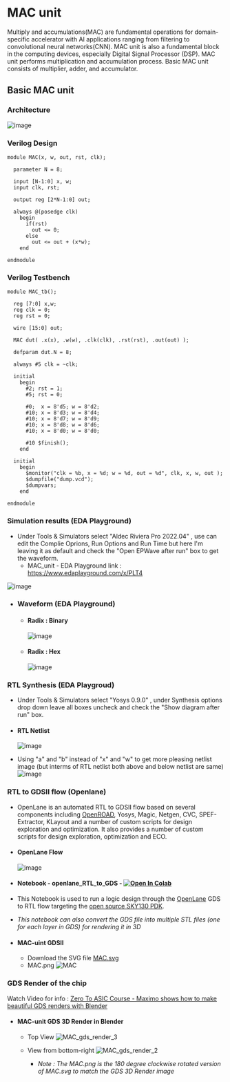 # MAC unit

Multiply and accumulations(MAC) are fundamental operations for domain-specific accelerator with AI applications ranging from filtering to convolutional neural networks(CNN). MAC unit is also a fundamental block in the computing devices, especially Digital Signal Processor (DSP). MAC unit performs multiplication and accumulation process. Basic MAC unit consists of multiplier, adder, and accumulator.

## Basic MAC unit 
### Architecture
![image](https://user-images.githubusercontent.com/84563214/198866526-1f8e2293-02e3-47d5-9618-b0b13552ec1d.png)

### Verilog Design

    module MAC(x, w, out, rst, clk);

      parameter N = 8;

      input [N-1:0] x, w;
      input clk, rst;

      output reg [2*N-1:0] out;

      always @(posedge clk)
        begin
          if(rst)
            out <= 0;
          else
            out <= out + (x*w);
        end

    endmodule
      
### Verilog Testbench

    module MAC_tb();

      reg [7:0] x,w;
      reg clk = 0;
      reg rst = 0;

      wire [15:0] out;

      MAC dut( .x(x), .w(w), .clk(clk), .rst(rst), .out(out) );

      defparam dut.N = 8;

      always #5 clk = ~clk;

      initial
        begin
          #2; rst = 1;
          #5; rst = 0;

          #0;  x = 8'd5; w = 8'd2;
          #10; x = 8'd3; w = 8'd4;
          #10; x = 8'd7; w = 8'd9;
          #10; x = 8'd8; w = 8'd6;
          #10; x = 8'd0; w = 8'd0;

          #10 $finish();
        end

      initial
        begin
          $monitor("clk = %b, x = %d; w = %d, out = %d", clk, x, w, out );
          $dumpfile("dump.vcd");
          $dumpvars;
        end

    endmodule
    
### Simulation results (EDA Playground)
- Under Tools & Simulators select "Aldec Riviera Pro 2022.04" , use can edit the Complie Oprions, Run Options and Run Time but here I'm leaving it as default and check the "Open EPWave after run" box to get the waveform.
    - MAC_unit - EDA Playground link : https://www.edaplayground.com/x/PLT4

![image](https://user-images.githubusercontent.com/84563214/198867512-905e62b4-f7f0-4bd9-a1b6-831a0c2d41cc.png)

  - ### Waveform (EDA Playground)
    - #### Radix : Binary
      ![image](https://user-images.githubusercontent.com/84563214/198867565-a326dd26-d86f-404d-b08d-c271b7615f8a.png)
    
    - #### Radix : Hex    
      ![image](https://user-images.githubusercontent.com/84563214/198867658-aa461b80-3205-423b-af28-f3b224e758e8.png)

### RTL Synthesis (EDA Playgroud)
- Under Tools & Simulators select "Yosys 0.9.0" , under Synthesis options drop down leave all boxes uncheck and check the "Show diagram after run" box.
- #### RTL Netlist
    ![image](https://user-images.githubusercontent.com/84563214/198868542-89905fcd-89e3-4e79-8780-6e65e2e28cfd.png)

- Using "a" and "b" instead of "x" and "w" to get more pleasing netlist image (but interms of RTL netlist both above and below netlist are same)
    ![image](https://user-images.githubusercontent.com/84563214/198868797-6f3c77ce-d8a4-4b0c-a5ec-a90d53066f38.png)

### RTL to GDSII flow (Openlane) 
   - OpenLane is an automated RTL to GDSII flow based on several components including [OpenROAD](https://github.com/The-OpenROAD-Project/OpenROAD), Yosys, Magic, Netgen, CVC, SPEF-Extractor, KLayout and a number of custom scripts for design exploration and optimization. It also provides a number of custom scripts for design exploration, optimization and ECO.
   
   - #### OpenLane Flow
     ![image](https://user-images.githubusercontent.com/84563214/199187645-24ab1133-4c14-4b89-a7ad-18d847ec96e6.png)

  - #### Notebook - openlane_RTL_to_GDS - [![Open In Colab](https://colab.research.google.com/assets/colab-badge.svg)](https://colab.research.google.com/drive/18xQSQTZbF0fUeNgo7oNFzP2c7e_gB4zG?usp=sharing)

  - This Notebook is used to run a logic design through the [OpenLane](https://github.com/The-OpenROAD-Project/OpenLane/) GDS to RTL flow targeting the [open source SKY130 PDK](https://github.com/google/skywater-pdk/).
   - *This notebook can also convert the GDS file into multiple STL files (one for each layer in GDS) for rendering it in 3D*
 
  - #### MAC-uint GDSII
    - Download the SVG file [MAC.svg](https://user-images.githubusercontent.com/84563214/199174378-92f12115-6ba5-41ad-8e46-02e345d9c33d.svg)
    - MAC.png
    ![MAC](https://user-images.githubusercontent.com/84563214/199175384-477f0794-c015-4ddc-9403-99cf52ab692e.png)

 
### GDS Render of the chip
Watch Video for info : [Zero To ASIC Course - Maximo shows how to make beautiful GDS renders with Blender](https://www.youtube.com/watch?v=gBjQI3GrBHU&t=711s&ab_channel=ZeroToASICCourse)
    
 - #### MAC-unit GDS 3D Render in Blender
     - Top View
        ![MAC_gds_render_3](https://user-images.githubusercontent.com/84563214/199178547-4a7c77b4-d1c3-4e32-8bc8-c15ea7fa47c4.png)
        
    - View from bottom-right
        ![MAC_gds_render_2](https://user-images.githubusercontent.com/84563214/199174476-c11c5923-3496-4a7f-bc13-652d7efb7555.png)

      - *Note : The MAC.png is the 180 degree clockwise rotated version of MAC.svg to match the GDS 3D Render image*


